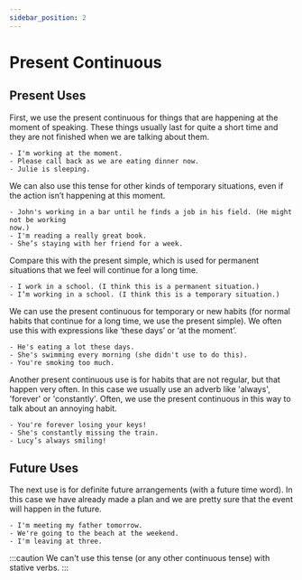 ```yaml
---
sidebar_position: 2
---
```


# Present Continuous

## Present Uses

First, we use the present continuous for things that are happening at the moment of
speaking. These things usually last for quite a short time and they are not finished when
we are talking about them.

```
- I'm working at the moment.
- Please call back as we are eating dinner now.
- Julie is sleeping.
```

We can also use this tense for other kinds of temporary situations, even if the action isn’t
happening at this moment.

```
- John's working in a bar until he finds a job in his field. (He might not be working
now.)
- I'm reading a really great book.
- She’s staying with her friend for a week.
```

Compare this with the present simple, which is used for permanent situations that we feel will
continue for a long time.

```
- I work in a school. (I think this is a permanent situation.)
- I’m working in a school. (I think this is a temporary situation.)
```

We can use the present continuous for temporary or new habits (for normal habits that
continue for a long time, we use the present simple). We often use this with expressions like
‘these days’ or ‘at the moment’.

```
- He's eating a lot these days.
- She's swimming every morning (she didn't use to do this).
- You're smoking too much.
```

Another present continuous use is for habits that are not regular, but that happen very
often. In this case we usually use an adverb like 'always', 'forever' or 'constantly'. Often, we
use the present continuous in this way to talk about an annoying habit.

```
- You're forever losing your keys!
- She's constantly missing the train.
- Lucy’s always smiling!
```

## Future Uses

The next use is for definite future arrangements (with a future time word). In this case we
have already made a plan and we are pretty sure that the event will happen in the future.

```
- I'm meeting my father tomorrow.
- We're going to the beach at the weekend.
- I'm leaving at three.

```

:::caution
We can't use this tense (or any other continuous tense) with stative verbs.
:::
